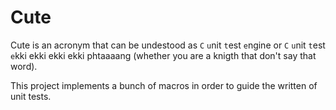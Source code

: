 # Cute

Cute is an acronym that can be undestood as ``C`` ``u``nit ``t``est ``e``ngine or ``C`` ``u``nit ``t``est ``e``kki ekki ekki ekki phtaaaang (whether you are a knigth that don't say that word).

This project implements a bunch of macros in order to guide the written of unit tests.
